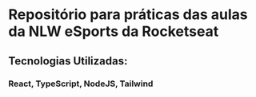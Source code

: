 # Repositório para práticas das aulas da NLW eSports da Rocketseat
## Tecnologias Utilizadas:
### React, TypeScript, NodeJS, Tailwind
